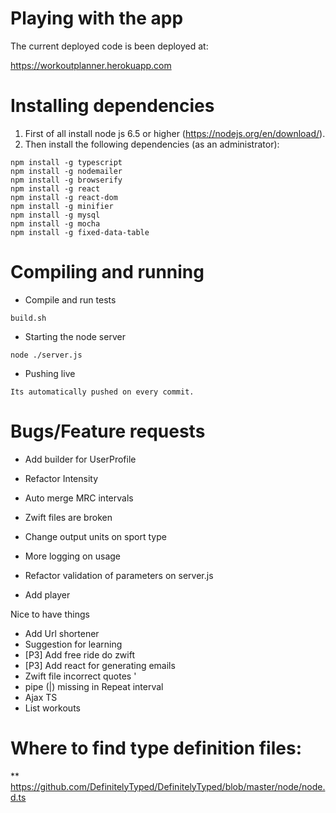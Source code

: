 # Playing with the app

The current deployed code is been deployed at:

https://workoutplanner.herokuapp.com

# Installing dependencies

1. First of all install node js 6.5 or higher (https://nodejs.org/en/download/).
2. Then install the following dependencies (as an administrator):

```
npm install -g typescript
npm install -g nodemailer
npm install -g browserify
npm install -g react
npm install -g react-dom
npm install -g minifier
npm install -g mysql
npm install -g mocha
npm install -g fixed-data-table
```

# Compiling and running

* Compile and run tests

```
build.sh
```

* Starting the node server

```
node ./server.js
```

* Pushing live

```
Its automatically pushed on every commit.
```

# Bugs/Feature requests
* Add builder for UserProfile
* Refactor Intensity

* Auto merge MRC intervals
* Zwift files are broken
* Change output units on sport type
* More logging on usage
* Refactor validation of parameters on server.js
* Add player

Nice to have things
* Add Url shortener
* Suggestion for learning
* [P3] Add free ride do zwift
        <FreeRide Duration="600" FlatRoad="1"/>
* [P3] Add react for generating emails
* Zwift file incorrect quotes '
* pipe (|) missing in Repeat interval
* Ajax TS
* List workouts


# Where to find type definition files:
** https://github.com/DefinitelyTyped/DefinitelyTyped/blob/master/node/node.d.ts
